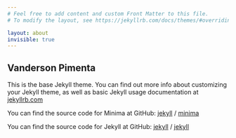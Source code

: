 ```yaml
---
# Feel free to add content and custom Front Matter to this file.
# To modify the layout, see https://jekyllrb.com/docs/themes/#overriding-theme-defaults

layout: about
invisible: true
---
```

## Vanderson Pimenta

This is the base Jekyll theme. You can find out more info about customizing your Jekyll theme, as well as basic Jekyll usage documentation at [jekyllrb.com](https://jekyllrb.com/)

You can find the source code for Minima at GitHub:
[jekyll][jekyll-organization] /
[minima](https://github.com/jekyll/minima)

You can find the source code for Jekyll at GitHub:
[jekyll][jekyll-organization] /
[jekyll](https://github.com/jekyll/jekyll)


[jekyll-organization]: https://github.com/jekyll